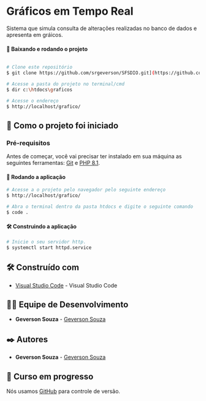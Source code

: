 # Gráficos em Tempo Real
Sistema que simula consulta de alterações realizadas no banco de dados e apresenta em gráicos.

#### 🧭 Baixando e rodando o projeto
```bash

# Clone este repositório
$ git clone https://github.com/srgeverson/SFSDIO.git](https://github.com/srgeverson/grafico.git

# Acesse a pasta do projeto no terminal/cmd
$ dir c:\htdocs\graficos

# Acesse o endereço
$ http://localhost/grafico/

```

## 🚀 Como o projeto foi iniciado

### Pré-requisitos

Antes de começar, você vai precisar ter instalado em sua máquina as seguintes ferramentas:
[Git](https://git-scm.com) e [PHP 8.1](https://www.php.net/downloads.php). 

#### 🎲 Rodando a aplicação

```bash
# Acesse a o projeto pelo navegador pelo seguinte endereço
$ http://localhost/grafico/

# Abra o terminal dentro da pasta htdocs e digite o seguinte comando
$ code .


```
#### 🛠️ Construindo a aplicação

```bash
# Inicie o seu servidor http.
$ systemctl start httpd.service

```

## 🛠️ Construído com

* [Visual Studio Code]([https://spring.io/tools](https://code.visualstudio.com/)) - Visual Studio Code


## 👨‍💻 Equipe de Desenvolvimento

* **Geverson Souza** - [Geverson Souza](https://www.linkedin.com/in/srgeverson/)

## ✒️ Autores

* **Geverson Souza** - [Geverson Souza](https://www.linkedin.com/in/srgeverson/)

## 📌 Curso em progresso

Nós usamos [GitHub](https://github.com/) para controle de versão.
